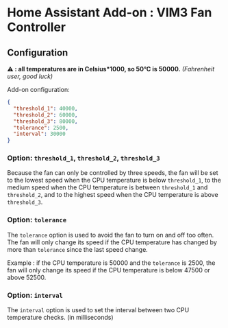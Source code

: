 # Home Assistant Add-on : VIM3 Fan Controller

## Configuration

**⚠️ : all temperatures are in Celsius\*1000, so 50°C is 50000.** _(Fahrenheit user, good luck)_

Add-on configuration:

```json
{
  "threshold_1": 40000,
  "threshold_2": 60000,
  "threshold_3": 80000,
  "tolerance": 2500,
  "interval": 30000
}
```

### Option: `threshold_1`, `threshold_2`, `threshold_3`

Because the fan can only be controlled by three speeds, the fan will be set to the lowest speed when the CPU temperature is below `threshold_1`, to the medium speed when the CPU temperature is between `threshold_1` and `threshold_2`, and to the highest speed when the CPU temperature is above `threshold_3`.

### Option: `tolerance`

The `tolerance` option is used to avoid the fan to turn on and off too often. The fan will only change its speed if the CPU temperature has changed by more than `tolerance` since the last speed change.

Example : if the CPU temperature is 50000 and the `tolerance` is 2500, the fan will only change its speed if the CPU temperature is below 47500 or above 52500.

### Option: `interval`

The `interval` option is used to set the interval between two CPU temperature checks. (in milliseconds)
